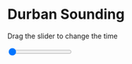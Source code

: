 <h1>Durban Sounding</h1>
<p>Drag the slider to change the time</p>

<div class="slidecontainer">
<input oninput='setImage(this)' class="slider" type="range" min="0" max="2" value="0" step="1" />
<img id='img'/>
</div>

<script>
var img = document.getElementById('img');
var img_array = ['/assets/images/skwt/skd_dur_wrfout_d01_2020-06-28_12:00:00.png',
'/assets/images/skwt/skd_dur_wrfout_d01_2020-06-28_18:00:00.png',];
function setImage(obj)
{
        var value = obj.value;
        img.src = img_array[value];

}
</script>
